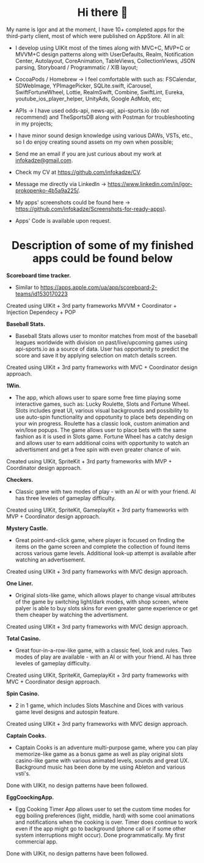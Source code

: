  <h1 align="center"> Hi there 👋 </h1> 

My name is Igor and at the moment, I have 10+ completed apps for the third-party client, most of which were published on AppStore.
All in all:

- I develop using UIKit most of the times along with MVC+C, MVP+C or MVVM+C design patterns along with UserDefaults, Realm, Notification Center, Autolayout, CoreAnimation, TableViews, CollectionViews, JSON parsing,  Storyboard / Programmatic / XIB layout;

- CocoaPods / Homebrew -> I feel comfortable with such as: FSCalendar, SDWebImage, YPImagePicker, SQLite.swift, iCarousel, SwiftFortuneWheel, Lottie, RealmSwift, Combine, SwiftLint, Eureka, youtube_ios_player_helper, UnityAds, Google AdMob, etc;

- APIs ->  I have used odds-api, news-api, api-sports.io (do not recommend) and TheSportsDB along with Postman for troubleshooting in my projects;

- I have minor sound design knowledge using various DAWs, VSTs, etc., so I do enjoy creating sound assets on my own when possible;

- Send me an email if you are just curious about my work at infokadze@gmail.com.

- Check my CV at https://github.com/infokadze/CV.

-  Message me directly via LinkedIn -> https://www.linkedin.com/in/igor-prokopenko-4b5a9a225/.

- My apps' screenshots could be found here -> https://github.com/infokadze/Screenshots-for-ready-apps).

- Apps' Code is available upon request.

<h1 align="center"> Description of some of my finished apps could be found below </h1>

**Scoreboard time tracker.**
* Similar to https://apps.apple.com/ua/app/scoreboard-2-teams/id1530170223

Created using UIKit + 3rd party frameworks 
MVVM + Coordinator + Injection Dependecy + POP

**Baseball Stats.**
* Baseball Stats allows user to monitor matches from most of the baseball leagues worldwide with division on past/live/upcoming games using api-sports.io as a source of data. User has opportunity to predict the score and save it by applying selection on match details screen.

Created using UIKit + 3rd party frameworks with MVC + Coordinator design approach.

**1Win.**
* The app, which allows user to spare some free time playing some interactive games, such as: Lucky Roulette, Slots and Fortune Wheel. Slots includes great UI, various visual backgrounds and possibility to use auto-spin functionality and oppotunity to place bets depending on your win progress. Roulette has a classic look, custom animation and win/lose popups. The game allows user to place bets with the same fashion as it is used in Slots game. Fortune Wheel has a catchy design and allows user to earn additional coins with opportunity to watch an advertisment and get a free spin with even greater chance of win.

Created using UIKit, SpriteKit + 3rd party frameworks with MVP + Coordinator design approach.

**Checkers.**
* Classic game with two modes of play - with an AI or with your friend. AI has three leveles of gameplay difficulty.

Created using UIKit, SpriteKit, GameplayKit + 3rd party frameworks with MVP + Coordinator design approach.

**Mystery Castle.**
* Great point-and-click game, where player is focused on finding the items on the game screen and complete the collection of found items across various game levels. Additional look-up attempt is available after watching an advertisement. 

Created using UIKit + 3rd party frameworks with MVC design approach.

**One Liner.**
* Original slots-like game, which allows player to change visual attributes of the game by switching light/dark modes, with shop screen, where palyer is able to buy slots skins for even greater game experience or get them cheaper by watching the advertisment.

Created using UIKit + 3rd party frameworks with MVC design approach.

**Total Casino.**
* Great four-in-a-row-like game, with a classic feel, look and rules. Two modes of play are available - with an AI or with your friend. AI has three leveles of gameplay difficulty.

Created using UIKit, SpriteKit, GameplayKit + 3rd party frameworks with MVC + Coordinator design approach.

**Spin Casino.**
* 2 in 1 game, which includes Slots Maschine and Dices with various game level designs and autospin feature.

Created using UIKit + 3rd party frameworks with MVC design approach.

**Captain Cooks.**
* Captain Cooks is an adventure multi-purpose game, where you can play memorize-like game as a bonus game as well as play original slots casino-like game with various animated levels, sounds and great UX. Background music has been done by me using Ableton and various vsti's.

Done with UIKit, no design patterns have been followed.

**EggCoockingApp.**
* Egg Cooking Timer App allows user to set the custom time modes for egg boiling preferences (light, middle, hard) with some cool animations and notifications  when the cooking is over. Timer does continue to work even if the app might go to background (phone call or if some other system interruptions might occur). Done programmatically. My first commercial app.

Done with UIKit, no design patterns have been followed.
